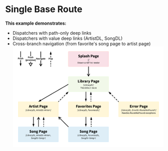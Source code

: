 # Single Base Route

**This example demonstrates:**
* Dispatchers with path-only deep links
* Dispatchers with value deep links (ArtistDL, SongDL)
* Cross-branch navigation (from favorite's song page to artist page)
![Navigation diagram for multiple base routes example](navigation.png)